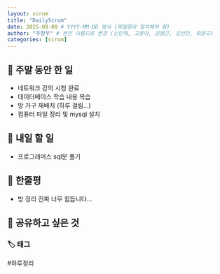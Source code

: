 ```yaml
---
layout: scrum
title: "DailyScrum"
date: 2025-09-08 # YYYY-MM-DD 형식 (파일명과 일치해야 함)
author: "주장우" # 본인 이름으로 변경 (신민혁, 고윤아, 김병곤, 김선민, 최문규)
categories: [scrum]
---
```


## 📝 주말 동안 한 일

- 네트워크 강의 시청 완료
- 데이터베이스 학습 내용 복습
- 방 가구 재배치 (하루 걸림...)
- 컴퓨터 파일 정리 및 mysql 설치

## 🎯 내일 할 일

- 프로그래머스 sql문 풀기

## 💭 한줄평

- 방 정리 진짜 너무 힘듭니다... 

## 🔗 공유하고 싶은 것

### 🏷️ 태그

#하루정리

